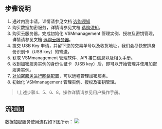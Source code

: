 ## 步骤说明
1. 通过内测申请，详情请参见文档 [选购须知](https://cloud.tencent.com/document/product/639/34138)
2. 购买数据加密服务，详情请参见文档 [选购须知](https://cloud.tencent.com/document/product/639/34138)。
3. 购买云服务器，完成初始化 VSMmanagement 管理实例、授权及密钥管理，详情请参见文档 [选购云服务器]()。
4. 提交 USB Key 申请，并留下您的交易单号以及收货地址，我们会尽快安排身份识别卡（USB key）的寄送。
5. 获取 VSMmanagement 管理软件、API 接口信息以及相关手册。
6. 收到加密服务实例的身份认证卡（USB key）后，即可以开始管理并使用加密服务实例。
7. [对加密服务进行网络配置]()，可以远程管理加密服务。
8. 初始化 VSMmanagement 管理实例、授权及密钥管理。

>!上述步骤4、5、6、8，操作详情请参见用户操作手册。

## 流程图
数据加密服务使用流程如下图所示：
![](https://main.qcloudimg.com/raw/7eaf2b60105461ba447ccc06342e89b8.png)
